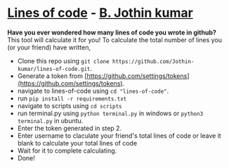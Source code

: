 # [Lines of code](https://jothin-kumar.github.io/lines-of-code/) - [B. Jothin kumar](https://jothin-kumar.github.io/)
**Have you ever wondered how many lines of code you wrote in github?** This tool will calculate it for you!
To calculate the total number of lines you (or your friend) have written,
 - Clone this repo using ```git clone https://github.com/Jothin-kumar/lines-of-code.git```.
 - Generate a token from [https://github.com/settings/tokens](https://github.com/settings/tokens).
 - navigate to lines-of-code using ```cd "lines-of-code"```.
 - run ```pip install -r requirements.txt```
 - navigate to scripts using ```cd scripts```
 - run terminal.py using ```python terminal.py``` in windows or ```python3 terminal.py``` in ubuntu.
 - Enter the token generated in step 2.
 - Enter username to claculate your friend's total lines of code or leave it blank to calculate your total lines of code
 - Wait for it to complete calculating.
 - Done!
